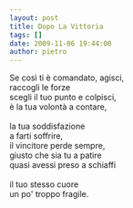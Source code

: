 ```yaml
---
layout: post
title: Dopo La Vittoria
tags: []
date: 2009-11-06 19:44:00
author: pietro
---
```

Se così ti è comandato, agisci,<br/>raccogli le forze<br/>scegli il tuo punto e colpisci,<br/>è la tua volontà a contare,<br/><br/>la tua soddisfazione<br/>a farti soffrire,<br/>il vincitore perde sempre,<br/>giusto che sia tu a patire<br/>quasi avessi preso a schiaffi<br/><br/>il tuo stesso cuore<br/>un po' troppo fragile.
